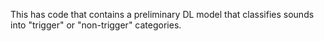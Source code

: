 This has code that contains a preliminary DL model that classifies sounds into "trigger" or "non-trigger" categories.
